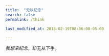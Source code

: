 ```yaml
---
title:  "无以纪念"
search: false
permalink: /think

last_modified_at: 2018-02-19T08:06:00-05:00

---
```




*我想来纪念*，却无从下手。